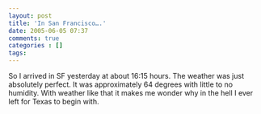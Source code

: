 ```yaml
---
layout: post
title: 'In San Francisco….'
date: 2005-06-05 07:37
comments: true
categories : []
tags:
---
```

So I arrived in SF yesterday at about 16:15 hours. The weather was just absolutely perfect. It was approximately 64 degrees with little to no humidity. With weather like that it makes me wonder why in the hell I ever left for Texas to begin with.

